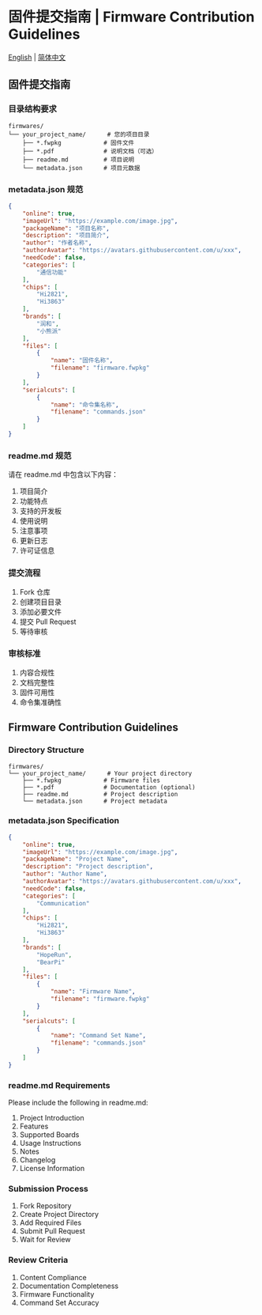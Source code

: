 # 固件提交指南 | Firmware Contribution Guidelines

[English](#firmware-contribution-guidelines) | [简体中文](#固件提交指南)

## 固件提交指南

### 目录结构要求

```
firmwares/
└── your_project_name/      # 您的项目目录
    ├── *.fwpkg            # 固件文件
    ├── *.pdf              # 说明文档（可选）
    ├── readme.md          # 项目说明
    └── metadata.json      # 项目元数据
```

### metadata.json 规范

```json
{
    "online": true,                                                         // 是否上线
    "imageUrl": "https://example.com/image.jpg",                           // 项目介绍图片
    "packageName": "项目名称",                                              // 项目名称
    "description": "项目简介",                                              // 简短介绍
    "author": "作者名称",                                                   // 作者名称
    "authorAvatar": "https://avatars.githubusercontent.com/u/xxx",          // 作者头像
    "needCode": false,                                                      // 是否需要邀请码
    "categories": [
        "通信功能"                                                          // 分类：通信功能/移动终端/国产替代/物联网/智能家居/娱乐功能/测距尝鲜/实体产品
    ],
    "chips": [
        "Hi2821",                                                          // 支持芯片：Hi2821/Hi2825/Hi3863/Hi3873
        "Hi3863"
    ],
    "brands": [
        "润和",                                                            // 支持厂商：润和/小熊派/浩瀚银河/华为海思/利尔达/安信可
        "小熊派"
    ],
    "files": [
        {
            "name": "固件名称",                                            // 文件显示名称
            "filename": "firmware.fwpkg"                                   // 实际文件名
        }
    ],
    "serialcuts": [                                                       // 串口命令集（可选）
        {
            "name": "命令集名称",
            "filename": "commands.json"
        }
    ]
}
```

### readme.md 规范

请在 readme.md 中包含以下内容：

1. 项目简介
2. 功能特点
3. 支持的开发板
4. 使用说明
5. 注意事项
6. 更新日志
7. 许可证信息

### 提交流程

1. Fork 仓库
2. 创建项目目录
3. 添加必要文件
4. 提交 Pull Request
5. 等待审核

### 审核标准

1. 内容合规性
2. 文档完整性
3. 固件可用性
4. 命令集准确性

## Firmware Contribution Guidelines

### Directory Structure

```
firmwares/
└── your_project_name/      # Your project directory
    ├── *.fwpkg            # Firmware files
    ├── *.pdf              # Documentation (optional)
    ├── readme.md          # Project description
    └── metadata.json      # Project metadata
```

### metadata.json Specification

```json
{
    "online": true,                                                         // Online status
    "imageUrl": "https://example.com/image.jpg",                           // Project image
    "packageName": "Project Name",                                         // Project name
    "description": "Project description",                                  // Brief description
    "author": "Author Name",                                              // Author name
    "authorAvatar": "https://avatars.githubusercontent.com/u/xxx",         // Author avatar
    "needCode": false,                                                     // Invitation code required
    "categories": [
        "Communication"                                                    // Category: Communication/Mobile/Alternative/IoT/Smart Home/Entertainment/Distance/Product
    ],
    "chips": [
        "Hi2821",                                                         // Supported chips: Hi2821/Hi2825/Hi3863/Hi3873
        "Hi3863"
    ],
    "brands": [
        "HopeRun",                                                        // Supported brands: HopeRun/BearPi/Haohanyh/HiSilicon/Lierda/Ai-Thinker
        "BearPi"
    ],
    "files": [
        {
            "name": "Firmware Name",                                      // Display name
            "filename": "firmware.fwpkg"                                  // Actual filename
        }
    ],
    "serialcuts": [                                                      // Serial command sets (optional)
        {
            "name": "Command Set Name",
            "filename": "commands.json"
        }
    ]
}
```

### readme.md Requirements

Please include the following in readme.md:

1. Project Introduction
2. Features
3. Supported Boards
4. Usage Instructions
5. Notes
6. Changelog
7. License Information

### Submission Process

1. Fork Repository
2. Create Project Directory
3. Add Required Files
4. Submit Pull Request
5. Wait for Review

### Review Criteria

1. Content Compliance
2. Documentation Completeness
3. Firmware Functionality
4. Command Set Accuracy
